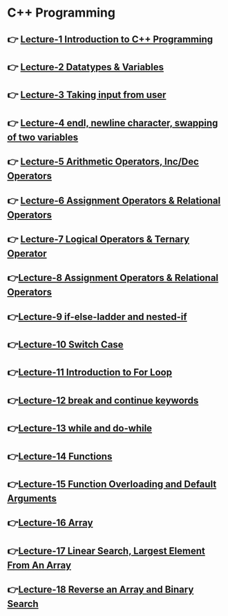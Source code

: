 # C++ Programming

## 👉 [Lecture-1 Introduction to C++ Programming ](/lecture-1/lecture-1.md)
## 👉 [Lecture-2 Datatypes & Variables](/lecture-2/lecture-2.md)
## 👉 [Lecture-3 Taking input from user ](/lecture-3/lecture-3.md)
## 👉 [Lecture-4 endl, newline character, swapping of two variables ](/lecture-4/lecture-4.md)
## 👉 [Lecture-5 Arithmetic Operators, Inc/Dec Operators ](/lecture-5/lecture-5.md)
## 👉 [Lecture-6 Assignment Operators & Relational Operators ](/lecture-6/lecture-6.md)
## 👉 [Lecture-7  Logical Operators & Ternary Operator  ](/lecture-7/lecture-7.md)
## 👉[Lecture-8 Assignment Operators & Relational Operators   ](/lecture-8/lecture-8.md)
## 👉[Lecture-9 if-else-ladder and nested-if ](/lecture-9/lecture-9.md)
## 👉[Lecture-10 Switch Case  ](/lecture-10/lecture-10.md)
## 👉[Lecture-11 Introduction to For Loop ](/lecture-11/lecture-11.md)
## 👉[Lecture-12 break and continue keywords  ](/lecture-12/lecture-12.md)
## 👉[Lecture-13 while and do-while  ](/lecture-13/lecture-13.md)
## 👉[Lecture-14 Functions ](/lecture-14/lecture14.md)
## 👉[Lecture-15 Function Overloading and Default Arguments  ](/lecture-15/lecture-15.md)
## 👉[Lecture-16 Array ](/lecture-16/lecture-16.md)
## 👉[Lecture-17 Linear Search, Largest Element From An Array ](/lecture-17/lecture-17.md)
## 👉[Lecture-18 Reverse an Array and Binary Search ](/lecture-18/lecture-18.md)
